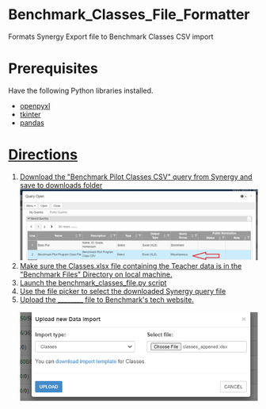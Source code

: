 # Benchmark_Classes_File_Formatter
Formats Synergy Export file to Benchmark Classes CSV import

<H1>Prerequisites</h1>
Have the following Python libraries installed.
<ul><li> <a href="https://openpyxl.readthedocs.io/en/stable/">openpyxl</li>
<li><a href="https://docs.python.org/3/library/tkinter.html">tkinter</li>
<li><a href="https://pandas.pydata.org/">pandas</li></ul>


<H1>Directions</h1>

1) Download the "Benchmark Pilot Classes CSV" query from Synergy and save to downloads folder
![](https://github.com/aaronzech/images/blob/main/Screenshot_222.png)
2) Make sure the Classes.xlsx file containing the Teacher data is in the "Benchmark Files" Directory on local machine.
3) Launch the benchmark_classes_file.py script
4) Use the file picker to select the downloaded Synergy query file
5) Upload the ________ file to Benchmark's tech website.
<br></br>
![](https://github.com/aaronzech/images/blob/main/Screenshot_223.png)

